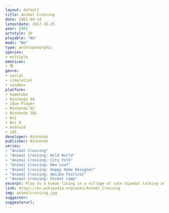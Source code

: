 ```yaml
---
layout: default
title: Animal Crossing
date: 2001-04-14
latestdate: 2017-10-25
year: 2001
artstyle: 3D
playable: "No"
mods: "No"
type: anthropomorphic
species: 
- multiple
emoticon:
- 🌎
genre: 
- social
- simulation
- sandbox
platform:
- GameCube
- Nintendo 64
- iQue Player
- Nintendo DS
- Nintendo 3DS
- Wii
- Wii U
- Android
- iOS
developer: Nintendo
publisher: Nintendo
series: 
- "Animal Crossing"
- "Animal Crossing: Wild World"
- "Animal Crossing: City Folk"
- "Animal Crossing: New Leaf"
- "Animal Crossing: Happy Home Designer"
- "Animal Crossing: Amiibo Festival"
- "Animal Crossing: Pocket Camp"
excerpt: Play as a human living in a village of cute bipedal talking animals!
link: https://en.wikipedia.org/wiki/Animal_Crossing
img: animalcrossing.jpg
suggester: 
suggesterurl: 
---
```


